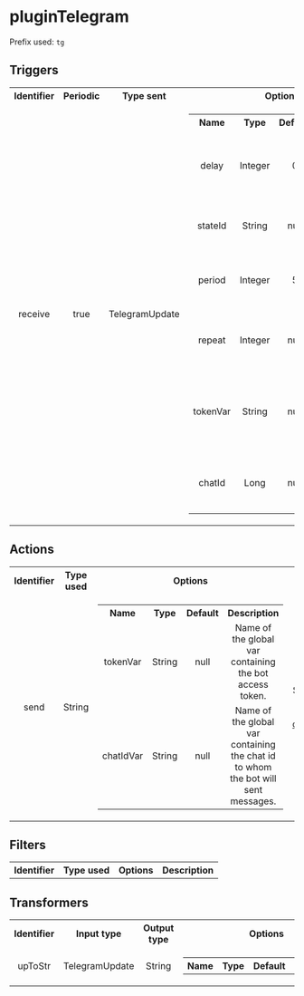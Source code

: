 # pluginTelegram
Prefix used: `tg`
## Triggers
<table style='text-align: center'>
<tr>
<th>Identifier</th>
<th>Periodic</th>
<th>Type sent</th>
<th>Options</th>
<th>Description</th>
</tr>
<tr>
<td>receive</td>
<td>true</td>
<td>TelegramUpdate</td>

<td><table style='text-align: center'>
<tr>
<th>Name</th>
<th>Type</th>
<th>Default</th>
<th>Description</th>
</tr>
<tr>
<td>delay</td>
<td>Integer</td>
<td>0</td>
<td>Delay the start of the trigger by the given amount of seconds.</td>
</tr>
<tr>
<td>stateId</td>
<td>String</td>
<td>null</td>
<td>ID of the state to use in the trigger.</td>
</tr>
<tr>
<td>period</td>
<td>Integer</td>
<td>5</td>
<td>Perform action every given amount of seconds.</td>
</tr>
<tr>
<td>repeat</td>
<td>Integer</td>
<td>null</td>
<td>Perform action given amount of time.</td>
</tr>
<tr>
<td>tokenVar</td>
<td>String</td>
<td>null</td>
<td>Name of the global var containing the bot access token.</td>
</tr>
<tr>
<td>chatId</td>
<td>Long</td>
<td>null</td>
<td>Filter messages only sent by this chatId.</td>
</tr>
</table></td>
<td>Send in the pipeline telegram messages received by the bot (see <a href='src/main/resources/config.md'>configuration</a>).</td>
</tr>
</table>

## Actions
<table style='text-align: center'>
<tr>
<th>Identifier</th>
<th>Type used</th>
<th>Options</th>
<th>Description</th>
</tr>
<tr>
<td>send</td>
<td>String</td>

<td><table style='text-align: center'>
<tr>
<th>Name</th>
<th>Type</th>
<th>Default</th>
<th>Description</th>
</tr>
<tr>
<td>tokenVar</td>
<td>String</td>
<td>null</td>
<td>Name of the global var containing the bot access token.</td>
</tr>
<tr>
<td>chatIdVar</td>
<td>String</td>
<td>null</td>
<td>Name of the global var containing the chat id to whom the bot will sent messages.</td>
</tr>
</table></td>
<td>Send telegram messages via bot (see <a href='src/main/resources/config.md'>configuration</a>).</td>
</tr>
</table>

## Filters
<table style='text-align: center'>
<tr>
<th>Identifier</th>
<th>Type used</th>
<th>Options</th>
<th>Description</th>
</tr>
</table>

## Transformers
<table style='text-align: center'>
<tr>
<th>Identifier</th>
<th>Input type</th>
<th>Output type</th>
<th>Options</th>
<th>Description</th>
</tr>
<tr>
<td>upToStr</td>
<td>TelegramUpdate</td>
<td>String</td>

<td><table style='text-align: center'>
<tr>
<th>Name</th>
<th>Type</th>
<th>Default</th>
<th>Description</th>
</tr>
</table></td>
<td>Convert a TelegramUpdate object to String.</td>
</tr>
</table>
